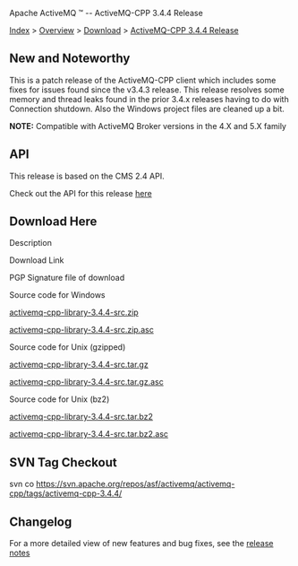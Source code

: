 Apache ActiveMQ ™ -- ActiveMQ-CPP 3.4.4 Release 

[Index](index.html) > [Overview](overview.html) > [Download](download.html) > [ActiveMQ-CPP 3.4.4 Release](activemq-cpp-344-release.html)

New and Noteworthy
------------------

This is a patch release of the ActiveMQ-CPP client which includes some fixes for issues found since the v3.4.3 release. This release resolves some memory and thread leaks found in the prior 3.4.x releases having to do with Connection shutdown. Also the Windows project files are cleaned up a bit.

  

**NOTE:** Compatible with ActiveMQ Broker versions in the 4.X and 5.X family

API
---

This release is based on the CMS 2.4 API.

Check out the API for this release [here](http://activemq.apache.org/cms/api_docs/activemqcpp-3.4.0/html)

Download Here
-------------

Description

Download Link

PGP Signature file of download

Source code for Windows

[activemq-cpp-library-3.4.4-src.zip](http://www.apache.org/dyn/closer.cgi/activemq/activemq-cpp/source/activemq-cpp-library-3.4.4-src.zip)

[activemq-cpp-library-3.4.4-src.zip.asc](http://www.apache.org/dist/activemq/activemq-cpp/source/activemq-cpp-library-3.4.4-src.zip.asc)

Source code for Unix (gzipped)

[activemq-cpp-library-3.4.4-src.tar.gz](http://www.apache.org/dyn/closer.cgi/activemq/activemq-cpp/source/activemq-cpp-library-3.4.4-src.tar.gz)

[activemq-cpp-library-3.4.4-src.tar.gz.asc](http://www.apache.org/dist/activemq/activemq-cpp/source/activemq-cpp-library-3.4.4-src.tar.gz.asc)

Source code for Unix (bz2)

[activemq-cpp-library-3.4.4-src.tar.bz2](http://www.apache.org/dyn/closer.cgi/activemq/activemq-cpp/source/activemq-cpp-library-3.4.4-src.tar.bz2)

[activemq-cpp-library-3.4.4-src.tar.bz2.asc](http://www.apache.org/dist/activemq/activemq-cpp/source/activemq-cpp-library-3.4.4-src.tar.bz2.asc)

SVN Tag Checkout
----------------

svn co https://svn.apache.org/repos/asf/activemq/activemq-cpp/tags/activemq-cpp-3.4.4/

Changelog
---------

For a more detailed view of new features and bug fixes, see the [release notes](https://issues.apache.org/jira/secure/ReleaseNote.jspa?projectId=12311207&styleName=Html&version=12321703)

